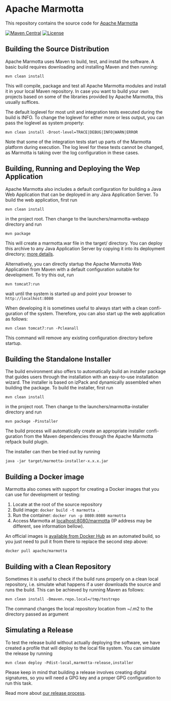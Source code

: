 # Apache Marmotta

This repository contains the source code for [Apache Marmotta](https://marmotta.apache.org/)

[![Maven Central](https://maven-badges.herokuapp.com/maven-central/org.apache.marmotta/marmotta-core/badge.svg)](https://maven-badges.herokuapp.com/maven-central/org.apache.marmotta/marmotta-core/)
[![License](http://img.shields.io/:license-apache-blue.svg)](http://www.apache.org/licenses/LICENSE-2.0.html)


## Building the Source Distribution

Apache Marmotta uses Maven to build, test, and install the software. A basic
build requires downloading and installing Maven and then running:

    mvn clean install

This will compile, package and test all Apache Marmotta modules and install
it in your local Maven repository. In case you want to build your own
projects based on some of the libraries provided by Apache Marmotta, this
usually suffices.

The default loglevel for most unit and integration tests executed during the
build is INFO. To change the loglevel for either more or less output, you
can pass the loglevel as system property:

    mvn clean install -Droot-level=TRACE|DEBUG|INFO|WARN|ERROR

Note that some of the integration tests start up parts of the Marmotta
platform during execution. The log level for these tests cannot be
changed, as Marmotta is taking over the log configuration in these
cases.

## Building, Running and Deploying the Wep Application

Apache Marmotta also includes a default configuration for building a Java
Web Application that can be deployed in any Java Application Server. To
build the web application, first run

    mvn clean install

in the project root. Then change to the launchers/marmotta-webapp directory
and run

    mvn package

This will create a marmotta.war file in the target/ directory. You can
deploy this archive to any Java Application Server by copying it into
its deployment directory; [more details](http://marmotta.apache.org/installation.html).

Alternatively, you can directly startup the Apache Marmotta Web Application
from Maven with a default configuration suitable for development. To try this
out, run

    mvn tomcat7:run

wait until the system is started up and point your browser to `http://localhost:8080`

When developing it is sometimes useful to always start with a clean confi-
guration of the system. Therefore, you can also start up the web application
as follows:

    mvn clean tomcat7:run -Pcleanall

This command will remove any existing configuration directory before startup.

## Building the Standalone Installer

The build environment also offers to automatically build an installer package
that guides users through the installation with an easy-to-use installation
wizard. The installer is based on izPack and dynamically assembled when
building the package. To build the installer, first run

    mvn clean install

in the project root. Then change to the launchers/marmotta-installer directory
and run

    mvn package -Pinstaller

The build process will automatically create an appropriate installer confi-
guration from the Maven dependencies through the Apache Marmotta refpack
build plugin.

The installer can then be tried out by running

    java -jar target/marmotta-installer-x.x.x.jar


## Building a Docker image

Marmotta also comes with support for creating a Docker images that you can use for development 
or testing:

1. Locate at the root of the source repository
2. Build image: `docker build -t marmotta .`
3. Run the container: `docker run -p 8080:8080 marmotta`
4. Access Marmotta at [localhost:8080/marmotta](http://localhost:8080/marmotta) (IP address may 
   be different, see information bellow).

An official images is [available from Docker Hub](https://hub.docker.com/r/apache/marmotta/) as 
an automated build, so you just need to pull it from there to replace the second step above: 

    docker pull apache/marmotta


## Building with a Clean Repository

Sometimes it is useful to check if the build runs properly on a clean local
repository, i.e. simulate what happens if a user downloads the source and
runs the build. This can be achieved by running Maven as follows:

    mvn clean install -Dmaven.repo.local=/tmp/testrepo

The command changes the local repository location from ~/.m2 to the
directory passed as argument


## Simulating a Release

To test the release build without actually deploying the software, we have
created a profile that will deploy to the local file system. You can
simulate the release by running

    mvn clean deploy -Pdist-local,marmotta-release,installer

Please keep in mind that building a release involves creating digital
signatures, so you will need a GPG key and a proper GPG configuration to run
this task.

Read more about [our release process](https://wiki.apache.org/marmotta/ReleaseProcess).

